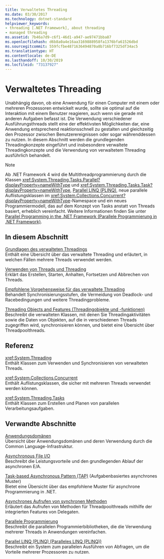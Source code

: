 ```yaml
---
title: Verwaltetes Threading
ms.date: 03/30/2017
ms.technology: dotnet-standard
helpviewer_keywords:
- threading [.NET Framework], about threading
- managed threading
ms.assetid: 7b46a7d9-c6f1-46d1-a947-ae97471bba87
ms.openlocfilehash: d6b8a0a4e16aa3169888958fa1376bfa61526dbd
ms.sourcegitcommit: 559fcfbe4871636494870a8b716bf7325df34ac5
ms.translationtype: HT
ms.contentlocale: de-DE
ms.lasthandoff: 10/30/2019
ms.locfileid: "73137927"
---
```

# <a name="managed-threading"></a>Verwaltetes Threading
Unabhängig davon, ob eine Anwendung für einen Computer mit einem oder mehreren Prozessoren entwickelt wurde, sollte sie optimal auf die Interaktion mit einem Benutzer reagieren, auch wenn sie gerade mit anderen Aufgaben befasst ist. Die Verwendung verschiedener Ausführungsthreads stellt eine der effektivsten Möglichkeiten dar, eine Anwendung entsprechend reaktionsschnell zu gestalten und gleichzeitig den Prozessor zwischen Benutzerereignissen oder sogar währenddessen zu nutzen. In diesem Abschnitt werden die grundlegenden Threadingkonzepte eingeführt und insbesondere verwaltete Threadingkonzepte und die Verwendung von verwaltetem Threading ausführlich behandelt.  
  
> [!NOTE]
> Ab .NET Framework 4 wird die Multithreadprogrammierung durch die Klassen <xref:System.Threading.Tasks.Parallel?displayProperty=nameWithType> und <xref:System.Threading.Tasks.Task?displayProperty=nameWithType>, [Parallel LINQ (PLINQ)](../../../docs/standard/parallel-programming/parallel-linq-plinq.md), neue parallele Auflistungsklassen im <xref:System.Collections.Concurrent?displayProperty=nameWithType>-Namespace und ein neues Programmiermodell, das auf dem Konzept von Tasks anstatt von Threads basiert, erheblich vereinfacht. Weitere Informationen finden Sie unter [Parallel Programming in the .NET Framework (Parallele Programmierung in .NET Framework)](../../../docs/standard/parallel-programming/index.md).  
  
## <a name="in-this-section"></a>In diesem Abschnitt  
 [Grundlagen des verwalteten Threadings](../../../docs/standard/threading/managed-threading-basics.md)  
 Enthält eine Übersicht über das verwaltete Threading und erläutert, in welchen Fällen mehrere Threads verwendet werden.  
  
 [Verwenden von Threads und Threading](../../../docs/standard/threading/using-threads-and-threading.md)  
 Erklärt das Erstellen, Starten, Anhalten, Fortsetzen und Abbrechen von Threads.  
  
 [Empfohlene Vorgehensweise für das verwaltete Threading](../../../docs/standard/threading/managed-threading-best-practices.md)  
 Behandelt Synchronisierungsstufen, die Vermeidung von Deadlock- und Racebedingungen und weitere Threadingprobleme.  
  
 [Threading Objects and Features (Threadingobjekte und -funktionen)](../../../docs/standard/threading/threading-objects-and-features.md)  
 Beschreibt die verwalteten Klassen, mit denen Sie Threadingaktivitäten sowie die Daten von Objekten, auf die in verschiedenen Threads zugegriffen wird, synchronisieren können, und bietet eine Übersicht über Threadpoolthreads.  
  
## <a name="reference"></a>Referenz  
 <xref:System.Threading>  
 Enthält Klassen zum Verwenden und Synchronisieren von verwalteten Threads.  
  
 <xref:System.Collections.Concurrent>  
 Enthält Auflistungsklassen, die sicher mit mehreren Threads verwendet werden können.  
  
 <xref:System.Threading.Tasks>  
 Enthält Klassen zum Erstellen und Planen von parallelen Verarbeitungsaufgaben.  
  
## <a name="related-sections"></a>Verwandte Abschnitte  
 [Anwendungsdomänen](../../../docs/framework/app-domains/application-domains.md)  
 Übersicht über Anwendungsdomänen und deren Verwendung durch die Common Language-Infrastruktur.  
  
 [Asynchronous File I/O](../../../docs/standard/io/asynchronous-file-i-o.md)  
 Beschreibt die Leistungsvorteile und den grundlegenden Ablauf der asynchronen E/A.  
  
 [Task-based Asynchronous Pattern (TAP)](../../../docs/standard/asynchronous-programming-patterns/task-based-asynchronous-pattern-tap.md) (Aufgabenbasiertes asynchrones Muster)  
 Bietet eine Übersicht über das empfohlene Muster für asynchrone Programmierung in .NET.  
  
 [Asynchrones Aufrufen von synchronen Methoden](../../../docs/standard/asynchronous-programming-patterns/calling-synchronous-methods-asynchronously.md)  
 Erläutert das Aufrufen von Methoden für Threadpoolthreads mithilfe der integrierten Features von Delegaten.  
  
 [Parallele Programmierung](../../../docs/standard/parallel-programming/index.md)  
 Beschreibt die parallelen Programmierbibliotheken, die die Verwendung mehrerer Threads in Anwendungen vereinfachen.  
  
 [Parallel LINQ (PLINQ) (Paralleles LINQ (PLINQ))](../../../docs/standard/parallel-programming/parallel-linq-plinq.md)  
 Beschreibt ein System zum parallelen Ausführen von Abfragen, um die Vorteile mehrerer Prozessoren zu nutzen.
